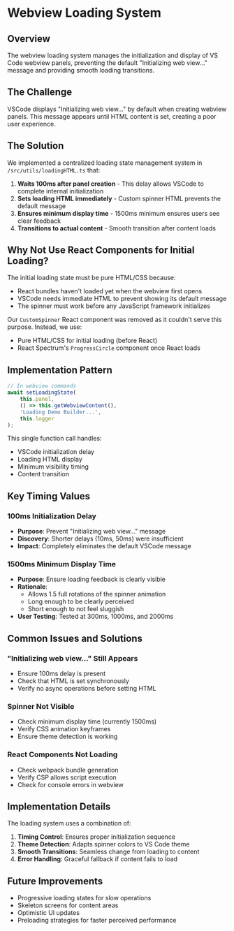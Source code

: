 # Webview Loading System

## Overview

The webview loading system manages the initialization and display of VS Code webview panels, preventing the default "Initializing web view..." message and providing smooth loading transitions.

## The Challenge

VSCode displays "Initializing web view..." by default when creating webview panels. This message appears until HTML content is set, creating a poor user experience.

## The Solution

We implemented a centralized loading state management system in `/src/utils/loadingHTML.ts` that:

1. **Waits 100ms after panel creation** - This delay allows VSCode to complete internal initialization
2. **Sets loading HTML immediately** - Custom spinner HTML prevents the default message
3. **Ensures minimum display time** - 1500ms minimum ensures users see clear feedback
4. **Transitions to actual content** - Smooth transition after content loads

## Why Not Use React Components for Initial Loading?

The initial loading state must be pure HTML/CSS because:
- React bundles haven't loaded yet when the webview first opens
- VSCode needs immediate HTML to prevent showing its default message
- The spinner must work before any JavaScript framework initializes

Our `CustomSpinner` React component was removed as it couldn't serve this purpose. Instead, we use:
- Pure HTML/CSS for initial loading (before React)
- React Spectrum's `ProgressCircle` component once React loads

## Implementation Pattern

```typescript
// In webview commands
await setLoadingState(
    this.panel,
    () => this.getWebviewContent(),
    'Loading Demo Builder...',
    this.logger
);
```

This single function call handles:
- VSCode initialization delay
- Loading HTML display
- Minimum visibility timing
- Content transition

## Key Timing Values

### 100ms Initialization Delay
- **Purpose**: Prevent "Initializing web view..." message
- **Discovery**: Shorter delays (10ms, 50ms) were insufficient
- **Impact**: Completely eliminates the default VSCode message

### 1500ms Minimum Display Time
- **Purpose**: Ensure loading feedback is clearly visible
- **Rationale**: 
  - Allows 1.5 full rotations of the spinner animation
  - Long enough to be clearly perceived
  - Short enough to not feel sluggish
- **User Testing**: Tested at 300ms, 1000ms, and 2000ms

## Common Issues and Solutions

### "Initializing web view..." Still Appears
- Ensure 100ms delay is present
- Check that HTML is set synchronously
- Verify no async operations before setting HTML

### Spinner Not Visible
- Check minimum display time (currently 1500ms)
- Verify CSS animation keyframes
- Ensure theme detection is working

### React Components Not Loading
- Check webpack bundle generation
- Verify CSP allows script execution
- Check for console errors in webview

## Implementation Details

The loading system uses a combination of:
1. **Timing Control**: Ensures proper initialization sequence
2. **Theme Detection**: Adapts spinner colors to VS Code theme
3. **Smooth Transitions**: Seamless change from loading to content
4. **Error Handling**: Graceful fallback if content fails to load

## Future Improvements

- Progressive loading states for slow operations
- Skeleton screens for content areas
- Optimistic UI updates
- Preloading strategies for faster perceived performance